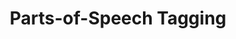 ---
title: "Parts-of-Speech Tagging"

categories: ['']

tags: ['Parts', 'of', 'Speech', 'Tagging']

arwords: 'تعيين أقسام الكلام'

arexps: []

enwords: ['Parts-of-Speech Tagging']

enexps: []

arlexicons: 'ع'

enlexicons: 'P'

authors: ['Ruqayya Roshdy']

translators: ['']

citations: 'مقدمة في حوسبة اللغة العربية'

sources: 'مركز الملك عبدالله بن عبدالعزيز الدولي لخدمة اللغة العربية'

slug: ""
---